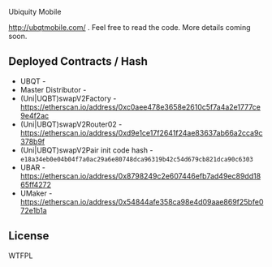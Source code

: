 Ubiquity Mobile

http://ubqtmobile.com/ . Feel free to read the code. More details coming soon.

## Deployed Contracts / Hash

- UBQT - 
- Master Distributor - 
- (Uni|UQBT)swapV2Factory - https://etherscan.io/address/0xc0aee478e3658e2610c5f7a4a2e1777ce9e4f2ac
- (Uni|UBQT)swapV2Router02 - https://etherscan.io/address/0xd9e1ce17f2641f24ae83637ab66a2cca9c378b9f
- (Uni|UBQT)swapV2Pair init code hash - `e18a34eb0e04b04f7a0ac29a6e80748dca96319b42c54d679cb821dca90c6303`
- UBAR - https://etherscan.io/address/0x8798249c2e607446efb7ad49ec89dd1865ff4272
- UMaker - https://etherscan.io/address/0x54844afe358ca98e4d09aae869f25bfe072e1b1a

## License

WTFPL
